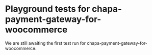 # Playground tests for chapa-payment-gateway-for-woocommerce
We are still awaiting the first test run for chapa-payment-gateway-for-woocommerce.
